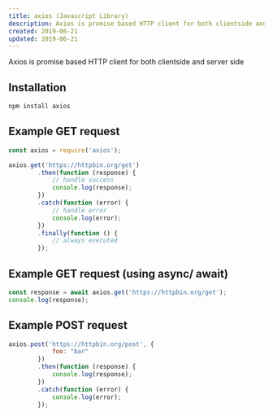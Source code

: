 ```yaml
---
title: axios (Javascript Library)
description: Axios is promise based HTTP client for both clientside and server side
created: 2019-06-21
updated: 2019-06-21
---
```



Axios is promise based HTTP client for both clientside and server side

## Installation

```sh
npm install axios
```

## Example GET request

```javascript
const axios = require('axios');

axios.get('https://httpbin.org/get')
        .then(function (response) {
            // handle success
            console.log(response);
        })
        .catch(function (error) {
            // handle error
            console.log(error);
        })
        .finally(function () {
            // always executed
        });
```

## Example GET request (using async/ await)

```javascript
const response = await axios.get('https://httpbin.org/get');
console.log(response);

```

## Example POST request
```javascript
axios.post('https://httpbin.org/post', {
            foo: "bar"
        })
        .then(function (response) {
            console.log(response);
        })
        .catch(function (error) {
            console.log(error);
        });
```